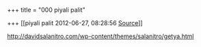 +++
title = "000 piyali palit"

+++
[[piyali palit	2012-06-27, 08:28:56 [Source](https://groups.google.com/g/bvparishat/c/Y68JgH6LUG0)]]



<http://davidsalanitro.com/wp-content/themes/salanitro/getya.html>

